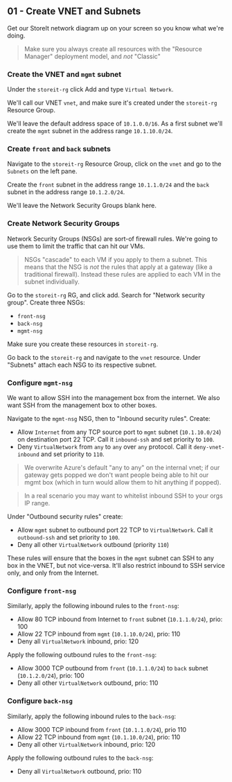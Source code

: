 ## 01 - Create VNET and Subnets

Get our StoreIt network diagram up on your screen so you know what we're doing.

>Make sure you always create all resources with the "Resource Manager" deployment model, and _not_ "Classic"

### Create the VNET and `mgmt` subnet

Under the `storeit-rg` click Add and type `Virtual Network`.

We'll call our VNET `vnet`, and make sure it's created under the `storeit-rg` Resource Group.

We'll leave the default address space of `10.1.0.0/16`. As a first subnet we'll create the `mgmt` subnet in the address range `10.1.10.0/24`.

### Create `front` and `back` subnets

Navigate to the `storeit-rg` Resource Group, click on the `vnet` and go to the `Subnets` on the left pane.

Create the `front` subnet in the address range `10.1.1.0/24` and the `back` subnet in the address range `10.1.2.0/24`.

We'll leave the Network Security Groups blank here.

### Create Network Security Groups

Network Security Groups (NSGs) are sort-of firewall rules. We're going to use them to limit the traffic that can hit our VMs.

>NSGs "cascade" to each VM if you apply to them a subnet. This means that the NSG is _not_ the rules that apply at a gateway (like a traditional firewall). Instead these rules are applied to each VM in the subnet individually.

Go to the `storeit-rg` RG, and click add. Search for "Network security group". Create three NSGs:

* `front-nsg`
* `back-nsg`
* `mgmt-nsg`

Make sure you create these resources in `storeit-rg`.

Go back to the `storeit-rg` and navigate to the `vnet` resource. Under "Subnets" attach each NSG to its respective subnet.

### Configure `mgmt-nsg`

We want to allow SSH into the management box from the internet. We also want SSH from the management box to other boxes.

Navigate to the `mgmt-nsg` NSG, then to "Inbound security rules". Create:

* Allow `Internet` from any TCP source port to `mgmt` subnet (`10.1.10.0/24`) on destination port 22 TCP. Call it `inbound-ssh` and set priority to `100`.
* Deny `VirtualNetwork` from `any` to `any` over `any` protocol. Call it `deny-vnet-inbound` and set priority to `110`.

>We overwrite Azure's default "any to any" on the internal vnet; if our gateway gets popped we don't want people being able to hit our mgmt box (which in turn would allow them to hit anything if popped).

>In a real scenario you may want to whitelist inbound SSH to your orgs IP range.

Under "Outbound security rules" create:

* Allow `mgmt` subnet to outbound port 22 TCP to `VirtualNetwork`. Call it `outbound-ssh` and set priority to `100`.
* Deny all other `VirtualNetwork` outbound (priority `110`)

These rules will ensure that the boxes in the `mgmt` subnet can SSH to any box in the VNET, but not vice-versa. It'll also restrict inbound to SSH service only, and only from the Internet.

### Configure `front-nsg`

Similarly, apply the following inbound rules to the `front-nsg`:

* Allow 80 TCP inbound from Internet to `front` subnet (`10.1.1.0/24`), prio: 100
* Allow 22 TCP inbound from `mgmt` (`10.1.10.0/24`), prio: 110
* Deny all `VirtualNetwork` inbound, prio: 120

Apply the following outbound rules to the `front-nsg`:

* Allow 3000 TCP outbound from `front` (`10.1.1.0/24`) to `back` subnet (`10.1.2.0/24`), prio: 100
* Deny all other `VirtualNetwork` outbound, prio: 110

### Configure `back-nsg`

Similarly, apply the following inbound rules to the `back-nsg`:

* Allow 3000 TCP inbound from `front` (`10.1.1.0/24`), prio 110
* Allow 22 TCP inbound from `mgmt` (`10.1.10.0/24`), prio: 110
* Deny all other `VirtualNetwork` inbound, prio: 120

Apply the following outbound rules to the `back-nsg`:

* Deny all `VirtualNetwork` outbound, prio: 110
